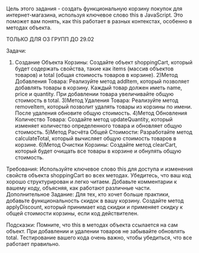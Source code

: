 Цель этого задания - создать функциональную корзину покупок для интернет-магазина, используя ключевое слово this в JavaScript. Это поможет вам понять, как this работает в разных контекстах, особенно в методах объекта.

ТОЛЬКО ДЛЯ ОЗ ГРУПП ДО 29.02

Задачи:
1) Создание Объекта Корзины: Создайте объект shoppingCart, который будет содержать свойства, такие как items (массив объектов товаров) и total (общая стоимость товаров в корзине).
2)Метод Добавления Товара: Реализуйте метод addItem, который позволяет добавлять товары в корзину. Каждый товар должен иметь name, price и quantity. При добавлении товара увеличивайте общую стоимость в total.
3)Метод Удаления Товара: Реализуйте метод removeItem, который позволит удалять товары из корзины по имени. После удаления обновите общую стоимость.
4)Метод Обновления Количество Товара: Создайте метод updateQuantity, который изменяет количество определенного товара и обновляет общую стоимость.
5)Метод Расчёта Общей Стоимости: Разработайте метод calculateTotal, который вычисляет общую стоимость товаров в корзине.
6)Метод Очистки Корзины: Создайте метод clearCart, который будет очищать все товары в корзине и обнулять общую стоимость.

Требования:
Используйте ключевое слово this для доступа и изменения свойств объекта shoppingCart во всех методах.
Убедитесь, что ваш код хорошо структурирован и легко читаем.
Добавьте комментарии к вашему коду, объясняя, как работают различные части.
Дополнительное Задание:
Для тех, кто хочет больше практики, добавьте функциональность скидок в вашу корзину. Создайте метод applyDiscount, который принимает код скидки и применяет скидку к общей стоимости корзины, если код действителен.

Подсказки:
Помните, что this в методах объекта ссылается на сам объект.
При добавлении и удалении товаров не забывайте обновлять total.
Тестирование вашего кода очень важно, чтобы убедиться, что все работает правильно.
